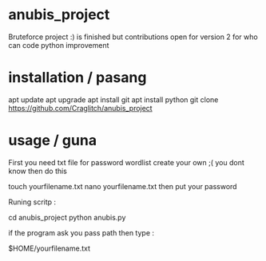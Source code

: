 # anubis_project
Bruteforce project :) is finished but contributions
open for version 2 for who can code python improvement

# installation / pasang
apt update
apt upgrade
apt install git
apt install python
git clone https://github.com/Craglitch/anubis_project

# usage / guna

First you need txt file for password wordlist
create your own ;( you dont know then do this

touch yourfilename.txt
nano yourfilename.txt
then put your password

Runing scritp :

cd anubis_project
python anubis.py

if the program ask you pass path then type :

$HOME/yourfilename.txt 
